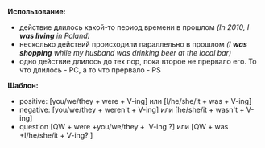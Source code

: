 **Использование:**
- действие длилось какой-то период времени в прошлом *(In 2010, I **was living** in Poland)*
- несколько действий происходили параллельно в прошлом *(I **was shopping** while my husband was drinking beer at the local bar)*
- одно действие длилось до тех пор, пока второе не прервало его. То что длилось - PC, а то что прервало - PS

**Шаблон:**
- positive: [you/we/they + were + V-ing] или [I/he/she/it + was + V-ing]
- negative: [you/we/they + weren't + V-ing] или [he/she/it + wasn't + V-ing]
- question [QW + were +you/we/they +  V-ing ?] или [QW + was +I/he/she/it + V-ing? ]